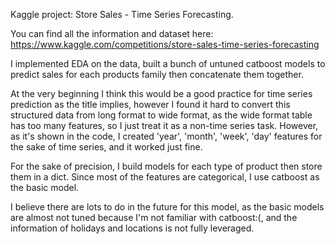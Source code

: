 Kaggle project: Store Sales - Time Series Forecasting.

You can find all the information and dataset here: https://www.kaggle.com/competitions/store-sales-time-series-forecasting

I implemented EDA on the data, built a bunch of untuned catboost models to predict sales for each products family then concatenate them together.

At the very beginning I think this would be a good practice for time series prediction as the title implies, however I found it hard to convert this structured data from long format to wide format, as the wide format table has too many features, so I just treat it as a non-time series task. However, as it's shown in the code, I created 'year', 'month', 'week', 'day' features for the sake of time series, and it worked just fine.

For the sake of precision, I build models for each type of product then store them in a dict. Since most of the features are categorical, I use catboost as the basic model.

I believe there are lots to do in the future for this model, as the basic models are almost not tuned because I'm not familiar with catboost:(, and the information of holidays and locations is not fully leveraged.

